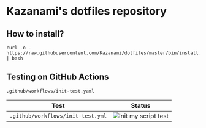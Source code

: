 # Kazanami's dotfiles repository

## How to install?
```
curl -o - https://raw.githubusercontent.com/Kazanami/dotfiles/master/bin/install.sh | bash
```

## Testing on GitHub Actions
```
.github/workflows/init-test.yaml
```
| Test | Status | 
| :---:         |     :---:      |
| `.github/workflows/init-test.yml`     | ![Init my script test](https://github.com/Kazanami/dotfiles/workflows/Init%20my%20script%20test/badge.svg)       |

